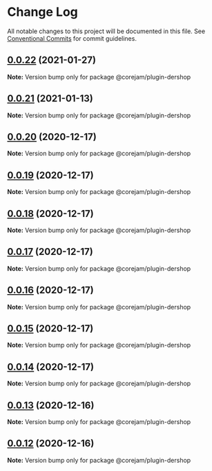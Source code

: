 # Change Log

All notable changes to this project will be documented in this file.
See [Conventional Commits](https://conventionalcommits.org) for commit guidelines.

## [0.0.22](https://github.com/Corejam/Corejam/compare/@corejam/plugin-dershop@0.0.21...@corejam/plugin-dershop@0.0.22) (2021-01-27)

**Note:** Version bump only for package @corejam/plugin-dershop





## [0.0.21](https://github.com/Corejam/Corejam/compare/@corejam/plugin-dershop@0.0.20...@corejam/plugin-dershop@0.0.21) (2021-01-13)

**Note:** Version bump only for package @corejam/plugin-dershop





## [0.0.20](https://github.com/Corejam/Corejam/compare/@corejam/plugin-dershop@0.0.19...@corejam/plugin-dershop@0.0.20) (2020-12-17)

**Note:** Version bump only for package @corejam/plugin-dershop





## [0.0.19](https://github.com/Corejam/Corejam/compare/@corejam/plugin-dershop@0.0.14...@corejam/plugin-dershop@0.0.19) (2020-12-17)

**Note:** Version bump only for package @corejam/plugin-dershop





## [0.0.18](https://github.com/Corejam/Corejam/compare/@corejam/plugin-dershop@0.0.17...@corejam/plugin-dershop@0.0.18) (2020-12-17)

**Note:** Version bump only for package @corejam/plugin-dershop





## [0.0.17](https://github.com/Corejam/Corejam/compare/@corejam/plugin-dershop@0.0.16...@corejam/plugin-dershop@0.0.17) (2020-12-17)

**Note:** Version bump only for package @corejam/plugin-dershop





## [0.0.16](https://github.com/Corejam/Corejam/compare/@corejam/plugin-dershop@0.0.15...@corejam/plugin-dershop@0.0.16) (2020-12-17)

**Note:** Version bump only for package @corejam/plugin-dershop





## [0.0.15](https://github.com/Corejam/Corejam/compare/@corejam/plugin-dershop@0.0.14...@corejam/plugin-dershop@0.0.15) (2020-12-17)

**Note:** Version bump only for package @corejam/plugin-dershop





## [0.0.14](https://github.com/Corejam/Corejam/compare/@corejam/plugin-dershop@0.0.11...@corejam/plugin-dershop@0.0.14) (2020-12-17)

**Note:** Version bump only for package @corejam/plugin-dershop





## [0.0.13](https://github.com/Corejam/Corejam/compare/@corejam/plugin-dershop@0.0.11...@corejam/plugin-dershop@0.0.13) (2020-12-16)

**Note:** Version bump only for package @corejam/plugin-dershop





## [0.0.12](https://github.com/Corejam/Corejam/compare/@corejam/plugin-dershop@0.0.11...@corejam/plugin-dershop@0.0.12) (2020-12-16)

**Note:** Version bump only for package @corejam/plugin-dershop
